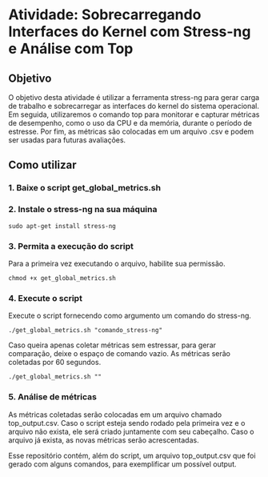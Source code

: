 # Atividade: Sobrecarregando Interfaces do Kernel com Stress-ng e Análise com Top
## Objetivo
O objetivo desta atividade é utilizar a ferramenta stress-ng para gerar carga de trabalho e sobrecarregar as interfaces do kernel do sistema operacional. Em seguida, utilizaremos o comando top para monitorar e capturar métricas de desempenho, como o uso da CPU e da memória, durante o período de estresse. Por fim, as métricas são colocadas em um arquivo .csv e podem ser usadas para futuras avaliações.

## Como utilizar
### 1. Baixe o script get_global_metrics.sh
### 2. Instale o stress-ng na sua máquina
`sudo apt-get install stress-ng`
### 3. Permita a execução do script
Para a primeira vez executando o arquivo, habilite sua permissão.

`chmod +x get_global_metrics.sh`
### 4. Execute o script
Execute o script fornecendo como argumento um comando do stress-ng.

`./get_global_metrics.sh "comando_stress-ng"`

Caso queira apenas coletar métricas sem estressar, para gerar comparação, deixe o espaço de comando vazio. As métricas serão coletadas por 60 segundos.

`./get_global_metrics.sh ""`
### 5. Análise de métricas
As métricas coletadas serão colocadas em um arquivo chamado top_output.csv. Caso o script esteja sendo rodado pela primeira vez e o arquivo não exista, ele será criado juntamente com seu cabeçalho. Caso o arquivo já exista, as novas métricas serão acrescentadas.

Esse repositório contém, além do script, um arquivo top_output.csv que foi gerado com alguns comandos, para exemplificar um possível output.
